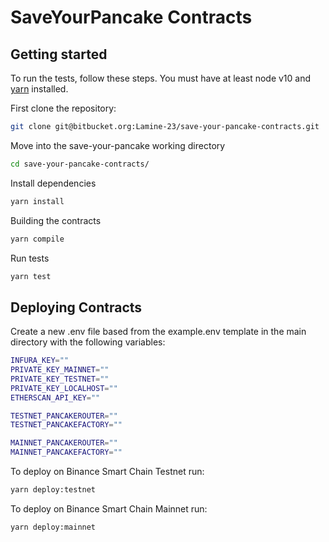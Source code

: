 # SaveYourPancake Contracts


## Getting started
To run the tests, follow these steps. You must have at least node v10 and [yarn](https://yarnpkg.com/) installed.

First clone the repository:

```sh
git clone git@bitbucket.org:Lamine-23/save-your-pancake-contracts.git
```

Move into the save-your-pancake working directory

```sh
cd save-your-pancake-contracts/
```

Install dependencies

```sh
yarn install
```

Building the contracts

```sh
yarn compile
```

Run tests

```sh
yarn test
```

## Deploying Contracts

Create a new .env file based from the example.env template in the main directory with the following variables:

```sh
INFURA_KEY=""
PRIVATE_KEY_MAINNET=""
PRIVATE_KEY_TESTNET=""
PRIVATE_KEY_LOCALHOST=""
ETHERSCAN_API_KEY=""

TESTNET_PANCAKEROUTER=""
TESTNET_PANCAKEFACTORY=""

MAINNET_PANCAKEROUTER=""
MAINNET_PANCAKEFACTORY=""
```

To deploy on Binance Smart Chain Testnet run:
```sh
yarn deploy:testnet
```

To deploy on Binance Smart Chain Mainnet run:
```sh
yarn deploy:mainnet
```